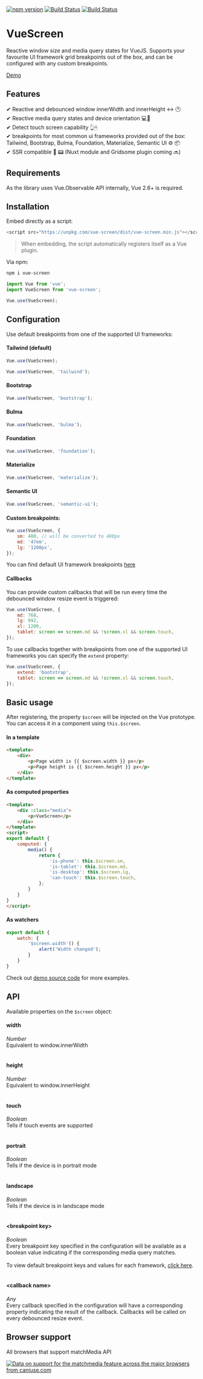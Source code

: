 [![npm version](https://badge.fury.io/js/vue-screen.svg)](https://badge.fury.io/js/vue-screen)
[![Build Status](https://travis-ci.org/matteo-rigon/vue-screen.svg?branch=master)](https://travis-ci.org/matteo-rigon/vue-screen)
[![Build Status](https://img.shields.io/badge/vue-2.6.x-brightgreen.svg)](https://img.shields.io/badge/vue-2.x-brightgreen.svg)

# VueScreen
Reactive window size and media query states for VueJS. Supports your favourite UI framework grid breakpoints out of the box, and can be configured with any custom breakpoints.

[Demo](https://matteo-rigon.github.io/vue-screen/)

## Features
✔ Reactive and debounced window innerWidth and innerHeight ↔ 🕐 <br>
✔ Reactive media query states and device orientation 💻📲<br>
✔ Detect touch screen capability 👆🖱<br>
✔ breakpoints for most common ui frameworks provided out of the box: Tailwind, Bootstrap, Bulma, Foundation, Materialize, Semantic UI ⚙ 📦<br>
✔ SSR compatible 🚀 📟 (Nuxt module and Gridsome plugin coming 🔜) <br>

## Requirements

As the library uses Vue.Observable API internally, Vue 2.6+ is required.

## Installation

Embed directly as a script:
```js
<script src="https://unpkg.com/vue-screen/dist/vue-screen.min.js"></script>
```

> When embedding, the script automatically registers itself as a Vue plugin. 

Via npm: 
```bash
npm i vue-screen
```

```js
import Vue from 'vue';
import VueScreen from 'vue-screen';

Vue.use(VueScreen);
```

## Configuration

Use default breakpoints from one of the supported UI frameworks:

#### Tailwind (default)
```js
Vue.use(VueScreen); 
```
```js
Vue.use(VueScreen, 'tailwind'); 
```

#### Bootstrap
```js
Vue.use(VueScreen, 'bootstrap'); 
```

#### Bulma
```js
Vue.use(VueScreen, 'bulma'); 
```

#### Foundation
```js
Vue.use(VueScreen, 'foundation'); 
```

#### Materialize
```js
Vue.use(VueScreen, 'materialize'); 
```

#### Semantic UI
```js
Vue.use(VueScreen, 'semantic-ui'); 
```

#### Custom breakpoints:

```js
Vue.use(VueScreen, {
    sm: 480, // will be converted to 480px
    md: '47em',
    lg: '1200px',
}); 
```

You can find default UI framework breakpoints [here](https://github.com/matteo-rigon/vue-screen/tree/develop/src/grids)

#### Callbacks
You can provide custom callbacks that will be run every time the debounced window resize event is triggered:
```js
Vue.use(VueScreen, {
    md: 768,
    lg: 992,
    xl: 1200,
    tablet: screen => screen.md && !screen.xl && screen.touch,
});
```

To use callbacks together with breakpoints from one of the supported UI frameworks you can specify the `extend` property:

```js
Vue.use(VueScreen, {
    extend: 'bootstrap',
    tablet: screen => screen.md && !screen.xl && screen.touch,
});
```

## Basic usage

After registering, the property `$screen` will be injected on the Vue prototype. You can access it in a component using `this.$screen`.

#### In a template
```html
<template>
    <div>
        <p>Page width is {{ $screen.width }} px</p>
        <p>Page height is {{ $screen.height }} px</p>
    </div>
</template>
```

#### As computed properties
```html
<template>
    <div :class="media">
        <p>VueScreen</p>
    </div>
</template>
<script>
export default {
    computed: {
        media() {
            return {
                'is-phone': this.$screen.sm,
                'is-tablet': this.$screen.md,
                'is-desktop': this.$screen.lg,
                'can-touch': this.$screen.touch,
            };
        }
    }
}
</script>
```

#### As watchers
```js
export default {
    watch: {
        '$screen.width'() {
            alert('Width changed');
        }
    }
}
```

Check out [demo source code](https://github.com/matteo-rigon/vue-screen/tree/develop/demo/src) for more examples.

## API
Available properties on the `$screen` object:

#### width
*Number*<br>
Equivalent to window.innerWidth
<br><br>
#### height
*Number*<br>
Equivalent to window.innerHeight
<br><br>
#### touch 
*Boolean*<br>
Tells if touch events are supported
<br><br>
#### portrait 
*Boolean*<br>
Tells if the device is in portrait mode
<br><br>
#### landscape 
*Boolean*<br>
Tells if the device is in landscape mode
<br><br>
#### &lt;breakpoint key&gt;
*Boolean*<br>
Every breakpoint key specified in the configuration will be available as a boolean value indicating if the corresponding media query matches.
<br><br>
To view default breakpoint keys and values for each framework, [click here](https://github.com/matteo-rigon/vue-screen/tree/master/src/grids). 
<br><br>
#### &lt;callback name&gt;
*Any*<br>
Every callback specified in the configuration will have a corresponding property indicating the result of the callback. Callbacks will be called on every debounced resize event. 

## Browser support

All browsers that support matchMedia API

<p class="ciu_embed" data-feature="matchmedia" data-periods="current,past_1,past_2" data-accessible-colours="false">
<a href="http://caniuse.com/#feat=matchmedia" target="_blank">
<picture>
<source type="image/webp" srcset="https://res.cloudinary.com/ireaderinokun/image/upload/v1557132257/caniuse-embed/matchmedia-2019-5-6.webp">
<source type="image/png" srcset="https://res.cloudinary.com/ireaderinokun/image/upload/v1557132257/caniuse-embed/matchmedia-2019-5-6.png">
<source type="image/jpeg" srcset="https://res.cloudinary.com/ireaderinokun/image/upload/v1557132257/caniuse-embed/matchmedia-2019-5-6.jpg">
<img src="https://res.cloudinary.com/ireaderinokun/image/upload/v1557132257/caniuse-embed/matchmedia-2019-5-6.png" alt="Data on support for the matchmedia feature across the major browsers from caniuse.com">
</picture>
</a>
</p>
